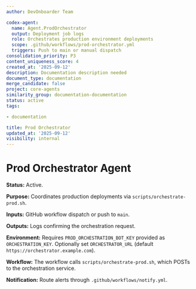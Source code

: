 ```yaml
---
author: DevOnboarder Team

codex-agent:
  name: Agent.ProdOrchestrator
  output: Deployment job logs
  role: Orchestrates production environment deployments
  scope: .github/workflows/prod-orchestrator.yml
  triggers: Push to main or manual dispatch
consolidation_priority: P3
content_uniqueness_score: 4
created_at: '2025-09-12'
description: Documentation description needed
document_type: documentation
merge_candidate: false
project: core-agents
similarity_group: documentation-documentation
status: active
tags:

- documentation

title: Prod Orchestrator
updated_at: '2025-09-12'
visibility: internal
---
```


# Prod Orchestrator Agent

**Status:** Active.

**Purpose:** Coordinates production deployments via `scripts/orchestrate-prod.sh`.

**Inputs:** GitHub workflow dispatch or push to `main`.

**Outputs:** Logs confirming the orchestration request.

**Environment:** Requires `PROD_ORCHESTRATION_BOT_KEY` provided as `ORCHESTRATION_KEY`. Optionally set `ORCHESTRATOR_URL` (default `https://orchestrator.example.com`).

**Workflow:** The workflow calls `scripts/orchestrate-prod.sh`, which POSTs to the orchestration service.

**Notification:** Route alerts through `.github/workflows/notify.yml`.
